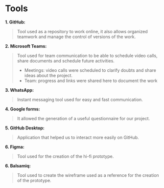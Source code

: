 # Tools 
**1.	GitHub:**
> Tool used as a repository to work online, it also allows organized teamwork and manage the control of versions of the work.

**2.	Microsoft Teams:**
 > Tool used for team communication to be able to schedule video calls, share documents and schedule future activities.
 > - Meetings: video calls were scheduled to clarify doubts and share ideas about the project.
 > - Team: progress and links were shared here to document the work

**3.	WhatsApp:**
 > Instant messaging tool used for easy and fast communication.
 
 **4.	Google forms:**
 > It allowed the generation of a useful questionnaire for our project.
 
  **5.	GitHub Desktop:**
> Application that helped us to interact more easily on GitHub.
 
   **6. Figma:**
> Tool used for the creation of the hi-fi prototype.

  **6. Balsamiq:**
> Tool used to create the wireframe used as a reference for the creation of the prototype.
